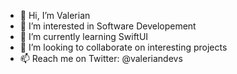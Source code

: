 - 👋 Hi, I’m Valerian
- 👀 I’m interested in Software Developement
- 🌱 I’m currently learning SwiftUI
- 🤝 I’m looking to collaborate on interesting projects
- 📫 Reach me on Twitter:  @valeriandevs
